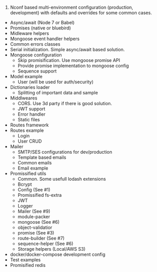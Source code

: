 1. Nconf based multi-environment configuration (production, development) with defaults and overrides for some common cases.
* Async/await (Node 7 or Babel)
* Promises (native or bluebird)
 * Midleware helpers
 * Mongoose event handler helpers
* Common errors classes
* Serial initialization. Simple async/await based solution.
* Mongoose configuration
  * Skip promisification. Use mongoose promise API
  * Provide promise implementation to mongoose config
  * Sequence support
* Model example
  * User (will be used for auth/security)
* Dictionaries loader
  * Splitting of important data and sample
* Middlweares
  * CORS. Use 3d party if there is good solution.
  * JWT support
  * Error handler
  * Static files
* Routes framework
* Routes example
  * Login
  * User CRUD
* Mailer
  * SMTP/SES configurations for dev/production
  * Template based emails
  * Common emails
  * Email example
* Promissified utils
  * Common. Some usefull lodash extensions
  * Bcrypt
  * Config (See #1)
  * Promissified fs-extra
  * JWT
  * Logger
  * Mailer (See #9)
  * module-packer
  * mongoose (See #6)
  * object-validatior
  * promise (See #3)
  * route-builder (See #7)
  * sequence-helper (See #6)
  * Storage helpers (Local/AWS S3)
* docker/docker-compose development config
* Test examples
* Promisified redis